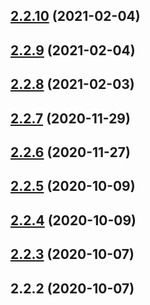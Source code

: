 ## [2.2.10](https://github.com/vitaliyshvarz/jest-coverage-guard/compare/2.2.9...2.2.10) (2021-02-04)



## [2.2.9](https://github.com/vitaliyshvarz/jest-coverage-guard/compare/2.2.8...2.2.9) (2021-02-04)



## [2.2.8](https://github.com/vitaliyshvarz/jest-coverage-guard/compare/2.2.7...2.2.8) (2021-02-03)



## [2.2.7](https://github.com/vitaliyshvarz/jest-coverage-guard/compare/2.2.6...2.2.7) (2020-11-29)



## [2.2.6](https://github.com/vitaliyshvarz/jest-coverage-guard/compare/2.2.5...2.2.6) (2020-11-27)



## [2.2.5](https://github.com/vitaliyshvarz/jest-coverage-guard/compare/2.2.4...2.2.5) (2020-10-09)



## [2.2.4](https://github.com/vitaliyshvarz/jest-coverage-guard/compare/2.2.3...2.2.4) (2020-10-09)



## [2.2.3](https://github.com/vitaliyshvarz/jest-coverage-guard/compare/2.2.2...2.2.3) (2020-10-07)



## 2.2.2 (2020-10-07)




